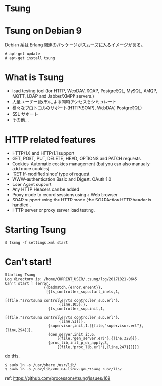 # Tsung

# Tsung on Debian 9

Debian 系は Erlang 関連のパッケージがスムーズに入るイメージがある。

```
# apt-get update
# apt-get install tsung
```

# What is Tsung

- load testing tool (for HTTP, WebDAV, SOAP, PostgreSQL, MySQL, AMQP, MQTT, LDAP and Jabber/XMPP servers.)
- 大量ユーザー(数千)による同時アクセスをシミュレート
- 様々なプロトコルのサポート(HTTP(SOAP), WebDAV, PostgreSQL)
- SSL サポート
- その他...

# HTTP related features

- HTTP/1.0 and HTTP/1.1 support
- GET, POST, PUT, DELETE, HEAD, OPTIONS and PATCH requests
- Cookies: Automatic cookies management (but you can also manually add more cookies)
- ‘GET If-modified since’ type of request
- WWW-authentication Basic and Digest. OAuth 1.0
- User Agent support
- Any HTTP Headers can be added
- Proxy mode to record sessions using a Web browser
- SOAP support using the HTTP mode (the SOAPAction HTTP header is handled).
- HTTP server or proxy server load testing.

# Starting Tsung

```
$ tsung -f settings.xml start
```



# Can't start!

```
Starting Tsung
Log directory is: /home/CURRENT_USER/.tsung/log/20171021-0645
Can't start ! {error,
                  {{badmatch,{error,enoent}},
                   [{ts_controller_sup,start_inets,1,
                        [{file,"src/tsung_controller/ts_controller_sup.erl"},
                         {line,105}]},
                    {ts_controller_sup,init,1,
                        [{file,"src/tsung_controller/ts_controller_sup.erl"},
                         {line,91}]},
                    {supervisor,init,1,[{file,"supervisor.erl"},{line,294}]},
                    {gen_server,init_it,6,
                        [{file,"gen_server.erl"},{line,328}]},
                    {proc_lib,init_p_do_apply,3,
                        [{file,"proc_lib.erl"},{line,247}]}]}}
```

do this.

```
$ sudo ln -s /usr/share /usr/lib/
$ sudo ln -s /usr/lib/x86_64-linux-gnu/tsung /usr/lib/
```

ref: https://github.com/processone/tsung/issues/169

